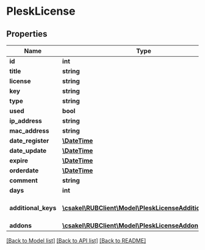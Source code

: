 # PleskLicense

## Properties
Name | Type | Description | Notes
------------ | ------------- | ------------- | -------------
**id** | **int** |  | [optional] 
**title** | **string** |  | [optional] 
**license** | **string** |  | [optional] 
**key** | **string** |  | [optional] 
**type** | **string** |  | [optional] 
**used** | **bool** |  | [optional] 
**ip_address** | **string** |  | [optional] 
**mac_address** | **string** |  | [optional] 
**date_register** | [**\DateTime**](\DateTime.md) |  | [optional] 
**date_update** | [**\DateTime**](\DateTime.md) |  | [optional] 
**expire** | [**\DateTime**](\DateTime.md) |  | [optional] 
**orderdate** | [**\DateTime**](\DateTime.md) |  | [optional] 
**comment** | **string** |  | [optional] 
**days** | **int** |  | [optional] 
**additional_keys** | [**\csakel\RUBClient\Model\PleskLicenseAdditionalKey[]**](PleskLicenseAdditionalKey.md) | Array mit zusätzlichen Produktschlüsseln | [optional] 
**addons** | [**\csakel\RUBClient\Model\PleskLicenseAddon[]**](PleskLicenseAddon.md) | Array mit Addons | [optional] 

[[Back to Model list]](../../README.md#documentation-for-models) [[Back to API list]](../../README.md#documentation-for-api-endpoints) [[Back to README]](../../README.md)

